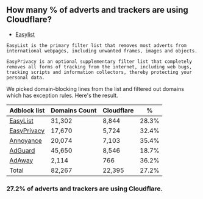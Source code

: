 ## How many % of adverts and trackers are using Cloudflare?


- [Easylist](https://web.archive.org/web/20210516110248/https://easylist.to/)
```
EasyList is the primary filter list that removes most adverts from international webpages, including unwanted frames, images and objects.

EasyPrivacy is an optional supplementary filter list that completely removes all forms of tracking from the internet, including web bugs, tracking scripts and information collectors, thereby protecting your personal data.
```


We picked domain-blocking lines from the list and filtered out domains which has exception rules.
Here's the result.


| Adblock list | Domains Count | Cloudflare | % |
| --- | --- | --- | --- |
| [EasyList](https://easylist.to/easylist/easylist.txt) | 31,302 | 8,844 | 28.3% |
| [EasyPrivacy](https://easylist.to/easylist/easyprivacy.txt) | 17,670 | 5,724 | 32.4% |
| [Annoyance](https://secure.fanboy.co.nz/fanboy-annoyance.txt) | 20,074 | 7,103 | 35.4% |
| [AdGuard](https://adguardteam.github.io/AdGuardSDNSFilter/Filters/filter.txt) | 45,650 | 8,546 | 18.7% |
| [AdAway](https://raw.githubusercontent.com/AdAway/adaway.github.io/master/hosts.txt) | 2,114 | 766 | 36.2% |
| Total | 82,267 | 22,395 | 27.2% |


### 27.2% of adverts and trackers are using Cloudflare.